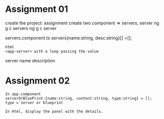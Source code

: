 # Assignment 01
   create the project: assignment
   create two component => servers, server
   ng g c servers
   ng g c server

   servers.component.ts
   servers{name:string, desc:string}[] =[];

    html
    <app-server> with a loop passing the value


   server
   name
   description


# Assignment 02
    In app.component
    serverOrBluePrint:{name:string, content:string, type:string} = [];
    type = server or blueprint

    In Html, display the panel with the details.
